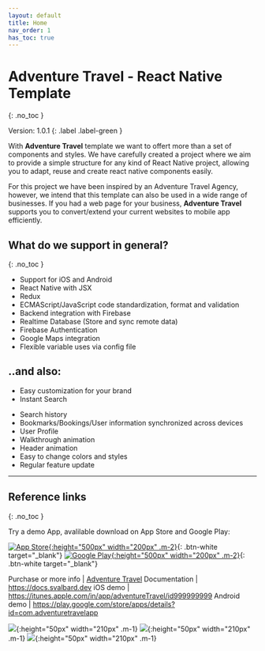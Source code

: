 ```yaml
---
layout: default
title: Home
nav_order: 1
has_toc: true
---
```

# Adventure Travel - React Native Template
{: .no_toc }

Version: 1.0.1
{: .label .label-green }

With **Adventure Travel** template we want to offert more than a set of components and styles. We have carefully created a project where we aim to provide a simple structure for any kind of React Native project, allowing you to adapt, reuse and create react native components easily.

For this project we have been inspired by an Adventure Travel Agency, however, we intend that this template can also be used in a wide range of businesses. If you had a web page for your business, **Adventure Travel** supports you to convert/extend your current websites to mobile app efficiently.

## What do we support in general?
{: .no_toc }

- Support for iOS and Android
- React Native with JSX
- Redux
- ECMAScript/JavaScript code standardization, format and validation
- Backend integration with Firebase
- Realtime Database (Store and sync remote data)
- Firebase Authentication
- Google Maps integration
- Flexible variable uses via config file
<!-- - Push Notifications -->
<!-- - Social logins via facebook or Google -->

## ..and also:

- Easy customization for your brand
- Instant Search
<!-- - Support filter by category, tab and pricing -->
<!-- - Search history and clean up -->
- Search history
- Bookmarks/Bookings/User information synchronized across devices
- User Profile
- Walkthrough animation
- Header animation
- Easy to change colors and styles
- Regular feature update
<!-- - Regular feature update and free bug fix -->

---

## Reference links
{: .no_toc }

Try a demo App, avalilable download on App Store and Google Play:

[![App Store](/images/app-store-badge.svg){:height="500px" width="200px" .m-2}](https://itunes.apple.com){: .btn-white target="_blank"}
[![Google Play](/images/google-play-badge.svg){:height="500px" width="200px" .m-2}](https://play.google.com/store/apps/details?id=com.adventuretravelapp){: .btn-white target="_blank"}

Purchase or more info | [Adventure Travel](https://1.envato.market/xxxx)
Documentation | https://docs.svalbard.dev
iOS demo | 	https://itunes.apple.com/in/app/adventureTravel/id999999999
Android demo | https://play.google.com/store/apps/details?id=com.adventuretravelapp

![](/images/Screen1.png){:height="50px" width="210px" .m-1}
![](/images/Screen2.jpg){:height="50px" width="210px" .m-1}
![](/images/Screen3.jpg){:height="50px" width="210px" .m-1}
<!-- ![](/images/Screen4.jpg){:height="50px" width="210px" .m-1} -->
<!-- ![](/images/Screen5.jpg){:height="50px" width="210px" .m-1} -->

<!-- ---
## Quick start
{:toc}

Install for iOS / install for Android -->